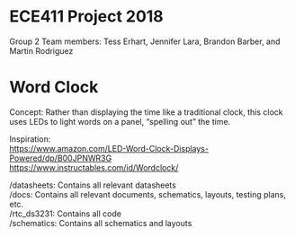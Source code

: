 # ECE411 Project 2018
Group 2
Team members: Tess Erhart, Jennifer Lara, Brandon Barber, and Martin Rodriguez

# Word Clock

Concept: Rather than displaying the time like a traditional clock, this clock uses LEDs to light words on a panel, “spelling out” the time.

Inspiration:<br/>
<https://www.amazon.com/LED-Word-Clock-Displays-Powered/dp/B00JPNWR3G><br/>
<https://www.instructables.com/id/Wordclock/>

/datasheets: Contains all relevant datasheets<br/>
/docs: Contains all relevant documents, schematics, layouts, testing plans, etc.<br/>
/rtc_ds3231: Contains all code<br/>
/schematics: Contains all schematics and layouts<br/>
